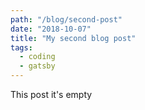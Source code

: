 ```yaml
---
path: "/blog/second-post"
date: "2018-10-07"
title: "My second blog post"
tags:
  - coding
  - gatsby
---
```


This post it's empty